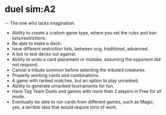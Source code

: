 duel sim:A2
===
-- The one who lacks imagination.

- Ability to create a custom game type, where you set the rules and ban lists/restrictions.
- Be able to make a deck:
- have different restriction lists, between ocg, traditional, advanced.
- A bot to test decks out against.
- Ability to undo a card placement or mistake, assuming the opponent did not respond.
- Cancel a tribute summon before selecting the tributed creatures. 
- Properly working cards and combinations. 
- A game with ranked matches, but an option to play unranked. 
- Ability to generate unranked tournaments for fun. 
- Have Tag Team Duels and games with more than 2 players in Free for all mode.
- Eventually be able to run cards from different games, such as Magic, yes, a terrible idea that would require tons of work.
